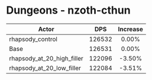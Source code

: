 # Dungeons - nzoth-cthun
| Actor | DPS | Increase |
|---|:---:|:---:|
|rhapsody_control|126532|0.00%|
|Base|126531|0.00%|
|rhapsody_at_20_high_filler|122096|-3.50%|
|rhapsody_at_20_low_filler|122084|-3.51%|
